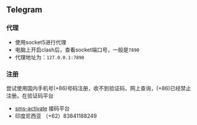 
## Telegram

### 代理

- 使用socket5进行代理
- 电脑上开启clash后，查看socket端口号，一般是`7890`
- 代理地址为：`127.0.0.1:7890`

### 注册

尝试使用国内手机号(+86)号码注册，收不到验证码，网上查询，(+86)已经禁止注册。在验证码平台
-  [sms-activate](https://sms-activate.org) 接码平台
-  印度尼西亚 （+62）83841188249